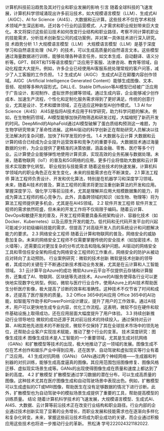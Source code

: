 计算机科技前沿趋势及其对行业和职业发展的影响 
    引言 随着全球科技的飞速发展，计算机科学领域涌现出许多前沿技术，如大规模语言模型（LLM）、生成式AI（AIGC）、AI for Science（AI4S）、大数据和云计算。这些技术不仅在学术和技术领域产生深远影响，还对各个行业的运营模式、人才需求和职业规划带来巨大变化。本文将探讨这些前沿技术如何改变行业结构和职业路径，考察不同计算机职业的技能需求，分析技术创新型公司的成功案例，并对某一具体技术进行深入研究。
技 术趋势分析 
    1.1 大规模语言模型（LLM） 大规模语言模型（LLM）是基于深度学习和自然语言处理（NLP）的技术，可以生成高质量的自然语言文本。这些模型通过海量数据进行训练，能够处理各种语言任务，如文本生成、自动翻译、语义分析等。GPT、BERT和T5等语言模型广泛应用于客服、法律咨询、教育等领域，自动化程度大大提升。例如，许多企业已经使用AI客服系统处理常规的客户问答，减少了人工客服的工作负担。 
    1.2 生成式AI（AIGC） 生成式AI正在颠覆内容创作领域。AIGC（Artificial Intelligence Generated Content）能够生成图像、文本、音频、视频等多种内容形式。DALL·E、Stable Diffusion等AI模型已经被广泛应用于广告设计、影视制作、虚拟世界创建等领域。通过生成内容，企业能够减少创作成本、加速生产流程，个性化和定制化服务需求得到了更好满足。传统的创意行业，尤其是设计、艺术和媒体领域，正在适应这种新型AI创作模式。 
    1.3 AI for Science（AI4S） AI4S是指将AI技术应用于科学研究，助力科学问题的解决。例如，在生物制药领域，AI模型能够加快药物筛选和研发过程，大幅缩短了新药开发的时间。DeepMind的AlphaFold通过AI模型破解了蛋白质结构预测这一难题，为生物学研究带来了革命性进展。这种AI驱动的科学创新正在帮助研究人员解决以往无法解决的复杂问题，加快了科学发现的步伐。
    1.4 大数据与云计算 大数据和云计算的结合已经成为企业提升运营效率和竞争力的重要手段。大数据技术通过海量数据的分析，为企业提供了更精准的决策依据，涵盖金融、零售、医疗等多个行业。云计算使企业能够弹性地使用计算资源，实现高效的业务拓展与数据处理。未来，随着物联网（IoT）的普及和5G网络的应用，更多行业将借助大数据和云计算技术实现数字化转型。 
职业规划与技能需求 
    随着这些技术的快速发展，计算机科学领域内的职业角色正在发生变化，未来的技能需求也在不断演变。 
    2.1 算法工程师 算法工程师负责设计、开发和优化算法，特别是在机器学习和深度学习领域。未来，随着AI技术的普及，算法工程师的需求将更加注重创新算法的开发和应用。掌握深度学习、强化学习等前沿技术，尤其是理解并应用大规模数据集的能力，将成为算法工程师的核心竞争力。此外，具备跨领域的知识（如生物、物理等）将为算法工程师提供更多机会，尤其是在AI4S领域。 
    2.2 软件开发工程师 软件开发工程师的需求依然旺盛，但未来的开发工作将不仅局限于编码。随着云计算、DevOps和敏捷开发的普及，开发工程师需要具备系统架构设计、容器化技术（如Docker、Kubernetes）以及云原生开发的能力。低代码和无代码开发平台的兴起可能减少对初级编码技能的需求，但提高了对高级开发人员的系统设计和问题解决能力的要求。
    2.3 网络安全工程师 随着云计算和物联网的普及，网络安全的威胁愈加复杂。未来的网络安全工程师不仅需要掌握传统的安全技术（如加密技术、防火墙等），还需要应对更加复杂的分布式攻击和隐私保护问题。AI驱动的网络安全工具和零信任安全架构将成为网络安全工程师的工作重点，网络安全的防护从被动应对转向了主动预防。 
    行业案例研究：微软的技术创新 微软是技术创新的领导者，其成功的关键在于不断通过新技术推动业务发展，尤其是在云计算和人工智能领域。 
    3.1 云计算平台Azure的成功 微软Azure云平台不仅提供云存储和计算服务，还集成了AI、物联网、区块链等先进技术。Azure的AI服务使得各行业可以更快地实现数字化转型。例如，微软与医疗行业合作，使用Azure上的AI技术帮助医生分析医疗影像，极大提高了诊断的效率和准确性。这种技术不仅节省了时间和成本，还提高了医疗服务的质量。 
    3.2 Office 365中的AI应用 Office 365中的AI功能，如智能写作助手和PowerPoint设计建议，提升了用户的工作效率。通过AI技术，用户可以更快地生成专业内容，优化工作流程。这表明，微软不仅在硬件和软件基础设施上取得成功，还在应用层面大幅度提升了用户体验。 
    3.3 持续创新推动行业领导地位 微软的成功还源于其对前沿技术的持续投入。通过保持对云计算、AI和其他先进技术的不断投资，微软不仅保持了其在全球技术市场中的领先地位，还帮助企业客户实现技术赋能，推动了整个行业的变革。 技术深度研究：图像生成技术 图像生成技术是人工智能的一个重要领域，尤其是生成对抗网络（GANs）和扩散模型等技术的出现，极大地推动了这一领域的发展。图像生成不仅在艺术创作和娱乐产业中得到应用，还在医学、自动驾驶和虚拟现实等行业有着广泛应用。
    4.1 生成对抗网络（GANs） GANs通过两个神经网络——生成器和判别器的对抗训练，能够生成高度逼真的图像。其应用范围包括图像修复、图像风格迁移、虚拟现实场景生成等。GANs的出现使得图像生成在质量和速度上都达到了新的高度。
    4.2 扩散模型 扩散模型通过学习数据的潜在分布，可以生成高质量的图像。这种技术尤其在医疗图像生成和自动驾驶场景中表现出色。例如，扩散模型可以生成虚拟的CT或MRI图像，帮助医生在没有足够数据的情况下进行诊断。此外，扩散模型也为自动驾驶中的模拟场景生成提供了重要的工具，帮助提高模型的训练质量。 结论 随着计算机科学技术的飞速发展，大规模语言模型、生成式AI、AI4S、大数据、云计算等前沿技术正在改变行业结构和职业路径。行业内部的企业通过技术创新实现了显著的业务增长，而职业发展和技能需求也在逐渐向多样化和复杂化转变。未来，掌握这些前沿技术将成为职业成功的关键，而企业通过积极应用这些技术也将进一步推动行业的革新。 
    熊松涛 学号222024321182022.
